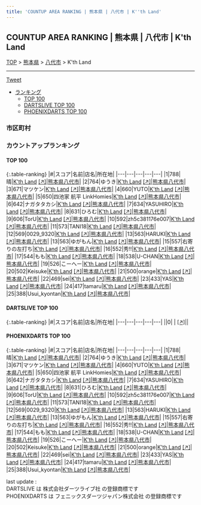 ```yaml
---
title: 'COUNTUP AREA RANKING | 熊本県 | 八代市 | K''th Land'
---
```

## COUNTUP AREA RANKING | 熊本県 | 八代市 | K'th Land

[TOP](/darts/rank/) > [熊本県](/darts/rank/熊本県/) > [八代市](/darts/rank/熊本県/八代市/) > K'th Land

___

<a href="https://twitter.com/share?ref_src=twsrc%5Etfw" data-text="COUNTUP AREA RANKING | 熊本県八代市K'th Land" class="twitter-share-button" data-hashtags="DARTSLIVE,PHOENIXDARTS,darts,ダーツ" data-show-count="false">Tweet</a>

* [ランキング](#カウントアップランキング)
    * [TOP 100](#top-100)
    * [DARTSLIVE TOP 100](#dartslive-top-100)
    * [PHOENIXDARTS TOP 100](#phoenixdarts-top-100)

### 市区町村

<ul>

</ul>

### カウントアップランキング

#### TOP 100



{:.table-ranking}
|#|スコア|名前|店名|所在地|
|---|---|---|---|---|
|1|788|<span class="rank-name-pd">晴</span>|<a href="/darts/rank/shops/86053.html">K'th Land</a> <a href="https://vs.phoenixdarts.com/jp/shop/shopDetailInfo/s_86053?s_seq=86053">[↗]</a>|<a href="/darts/rank/熊本県/八代市">熊本県八代市</a>|
|2|764|<span class="rank-name-pd">ゆうき</span>|<a href="/darts/rank/shops/86053.html">K'th Land</a> <a href="https://vs.phoenixdarts.com/jp/shop/shopDetailInfo/s_86053?s_seq=86053">[↗]</a>|<a href="/darts/rank/熊本県/八代市">熊本県八代市</a>|
|3|671|<span class="rank-name-pd">マツケン</span>|<a href="/darts/rank/shops/86053.html">K'th Land</a> <a href="https://vs.phoenixdarts.com/jp/shop/shopDetailInfo/s_86053?s_seq=86053">[↗]</a>|<a href="/darts/rank/熊本県/八代市">熊本県八代市</a>|
|4|660|<span class="rank-name-pd">YUTO</span>|<a href="/darts/rank/shops/86053.html">K'th Land</a> <a href="https://vs.phoenixdarts.com/jp/shop/shopDetailInfo/s_86053?s_seq=86053">[↗]</a>|<a href="/darts/rank/熊本県/八代市">熊本県八代市</a>|
|5|650|<span class="rank-name-pd">四池家 航平 LinkHomies</span>|<a href="/darts/rank/shops/86053.html">K'th Land</a> <a href="https://vs.phoenixdarts.com/jp/shop/shopDetailInfo/s_86053?s_seq=86053">[↗]</a>|<a href="/darts/rank/熊本県/八代市">熊本県八代市</a>|
|6|642|<span class="rank-name-pd">ナガタタカシ</span>|<a href="/darts/rank/shops/86053.html">K'th Land</a> <a href="https://vs.phoenixdarts.com/jp/shop/shopDetailInfo/s_86053?s_seq=86053">[↗]</a>|<a href="/darts/rank/熊本県/八代市">熊本県八代市</a>|
|7|634|<span class="rank-name-pd">YASUHIRO</span>|<a href="/darts/rank/shops/86053.html">K'th Land</a> <a href="https://vs.phoenixdarts.com/jp/shop/shopDetailInfo/s_86053?s_seq=86053">[↗]</a>|<a href="/darts/rank/熊本県/八代市">熊本県八代市</a>|
|8|631|<span class="rank-name-pd">ひろむ</span>|<a href="/darts/rank/shops/86053.html">K'th Land</a> <a href="https://vs.phoenixdarts.com/jp/shop/shopDetailInfo/s_86053?s_seq=86053">[↗]</a>|<a href="/darts/rank/熊本県/八代市">熊本県八代市</a>|
|9|606|<span class="rank-name-pd">TorU</span>|<a href="/darts/rank/shops/86053.html">K'th Land</a> <a href="https://vs.phoenixdarts.com/jp/shop/shopDetailInfo/s_86053?s_seq=86053">[↗]</a>|<a href="/darts/rank/熊本県/八代市">熊本県八代市</a>|
|10|592|<span class="rank-name-pd">zh5c381176e007</span>|<a href="/darts/rank/shops/86053.html">K'th Land</a> <a href="https://vs.phoenixdarts.com/jp/shop/shopDetailInfo/s_86053?s_seq=86053">[↗]</a>|<a href="/darts/rank/熊本県/八代市">熊本県八代市</a>|
|11|573|<span class="rank-name-pd">TANI18</span>|<a href="/darts/rank/shops/86053.html">K'th Land</a> <a href="https://vs.phoenixdarts.com/jp/shop/shopDetailInfo/s_86053?s_seq=86053">[↗]</a>|<a href="/darts/rank/熊本県/八代市">熊本県八代市</a>|
|12|569|<span class="rank-name-pd">0029_9320</span>|<a href="/darts/rank/shops/86053.html">K'th Land</a> <a href="https://vs.phoenixdarts.com/jp/shop/shopDetailInfo/s_86053?s_seq=86053">[↗]</a>|<a href="/darts/rank/熊本県/八代市">熊本県八代市</a>|
|13|563|<span class="rank-name-pd">HARUKI</span>|<a href="/darts/rank/shops/86053.html">K'th Land</a> <a href="https://vs.phoenixdarts.com/jp/shop/shopDetailInfo/s_86053?s_seq=86053">[↗]</a>|<a href="/darts/rank/熊本県/八代市">熊本県八代市</a>|
|13|563|<span class="rank-name-pd">ゆがもん</span>|<a href="/darts/rank/shops/86053.html">K'th Land</a> <a href="https://vs.phoenixdarts.com/jp/shop/shopDetailInfo/s_86053?s_seq=86053">[↗]</a>|<a href="/darts/rank/熊本県/八代市">熊本県八代市</a>|
|15|557|<span class="rank-name-pd">右寄りの左打ち</span>|<a href="/darts/rank/shops/86053.html">K'th Land</a> <a href="https://vs.phoenixdarts.com/jp/shop/shopDetailInfo/s_86053?s_seq=86053">[↗]</a>|<a href="/darts/rank/熊本県/八代市">熊本県八代市</a>|
|16|552|<span class="rank-name-pd">秀‼️</span>|<a href="/darts/rank/shops/86053.html">K'th Land</a> <a href="https://vs.phoenixdarts.com/jp/shop/shopDetailInfo/s_86053?s_seq=86053">[↗]</a>|<a href="/darts/rank/熊本県/八代市">熊本県八代市</a>|
|17|544|<span class="rank-name-pd">もも</span>|<a href="/darts/rank/shops/86053.html">K'th Land</a> <a href="https://vs.phoenixdarts.com/jp/shop/shopDetailInfo/s_86053?s_seq=86053">[↗]</a>|<a href="/darts/rank/熊本県/八代市">熊本県八代市</a>|
|18|538|<span class="rank-name-pd">U-CHAN</span>|<a href="/darts/rank/shops/86053.html">K'th Land</a> <a href="https://vs.phoenixdarts.com/jp/shop/shopDetailInfo/s_86053?s_seq=86053">[↗]</a>|<a href="/darts/rank/熊本県/八代市">熊本県八代市</a>|
|19|526|<span class="rank-name-pd">こーへー</span>|<a href="/darts/rank/shops/86053.html">K'th Land</a> <a href="https://vs.phoenixdarts.com/jp/shop/shopDetailInfo/s_86053?s_seq=86053">[↗]</a>|<a href="/darts/rank/熊本県/八代市">熊本県八代市</a>|
|20|502|<span class="rank-name-pd">Keisuke</span>|<a href="/darts/rank/shops/86053.html">K'th Land</a> <a href="https://vs.phoenixdarts.com/jp/shop/shopDetailInfo/s_86053?s_seq=86053">[↗]</a>|<a href="/darts/rank/熊本県/八代市">熊本県八代市</a>|
|21|500|<span class="rank-name-pd">orange</span>|<a href="/darts/rank/shops/86053.html">K'th Land</a> <a href="https://vs.phoenixdarts.com/jp/shop/shopDetailInfo/s_86053?s_seq=86053">[↗]</a>|<a href="/darts/rank/熊本県/八代市">熊本県八代市</a>|
|22|469|<span class="rank-name-pd">sei</span>|<a href="/darts/rank/shops/86053.html">K'th Land</a> <a href="https://vs.phoenixdarts.com/jp/shop/shopDetailInfo/s_86053?s_seq=86053">[↗]</a>|<a href="/darts/rank/熊本県/八代市">熊本県八代市</a>|
|23|433|<span class="rank-name-pd">YAS</span>|<a href="/darts/rank/shops/86053.html">K'th Land</a> <a href="https://vs.phoenixdarts.com/jp/shop/shopDetailInfo/s_86053?s_seq=86053">[↗]</a>|<a href="/darts/rank/熊本県/八代市">熊本県八代市</a>|
|24|417|<span class="rank-name-pd">tamaru</span>|<a href="/darts/rank/shops/86053.html">K'th Land</a> <a href="https://vs.phoenixdarts.com/jp/shop/shopDetailInfo/s_86053?s_seq=86053">[↗]</a>|<a href="/darts/rank/熊本県/八代市">熊本県八代市</a>|
|25|388|<span class="rank-name-pd">Usui_kyontan</span>|<a href="/darts/rank/shops/86053.html">K'th Land</a> <a href="https://vs.phoenixdarts.com/jp/shop/shopDetailInfo/s_86053?s_seq=86053">[↗]</a>|<a href="/darts/rank/熊本県/八代市">熊本県八代市</a>|


#### DARTSLIVE TOP 100



{:.table-ranking}
|#|スコア|名前|店名|所在地|
|---|---|---|---|---|
||0|<span class="rank-name-dl"> </span>|<a href="/darts/rank/shops/.html"></a> <a href="">[↗]</a>|<a href="/darts/rank//"></a>|


#### PHOENIXDARTS TOP 100



{:.table-ranking}
|#|スコア|名前|店名|所在地|
|---|---|---|---|---|
|1|788|<span class="rank-name-pd">晴</span>|<a href="/darts/rank/shops/86053.html">K'th Land</a> <a href="https://vs.phoenixdarts.com/jp/shop/shopDetailInfo/s_86053?s_seq=86053">[↗]</a>|<a href="/darts/rank/熊本県/八代市">熊本県八代市</a>|
|2|764|<span class="rank-name-pd">ゆうき</span>|<a href="/darts/rank/shops/86053.html">K'th Land</a> <a href="https://vs.phoenixdarts.com/jp/shop/shopDetailInfo/s_86053?s_seq=86053">[↗]</a>|<a href="/darts/rank/熊本県/八代市">熊本県八代市</a>|
|3|671|<span class="rank-name-pd">マツケン</span>|<a href="/darts/rank/shops/86053.html">K'th Land</a> <a href="https://vs.phoenixdarts.com/jp/shop/shopDetailInfo/s_86053?s_seq=86053">[↗]</a>|<a href="/darts/rank/熊本県/八代市">熊本県八代市</a>|
|4|660|<span class="rank-name-pd">YUTO</span>|<a href="/darts/rank/shops/86053.html">K'th Land</a> <a href="https://vs.phoenixdarts.com/jp/shop/shopDetailInfo/s_86053?s_seq=86053">[↗]</a>|<a href="/darts/rank/熊本県/八代市">熊本県八代市</a>|
|5|650|<span class="rank-name-pd">四池家 航平 LinkHomies</span>|<a href="/darts/rank/shops/86053.html">K'th Land</a> <a href="https://vs.phoenixdarts.com/jp/shop/shopDetailInfo/s_86053?s_seq=86053">[↗]</a>|<a href="/darts/rank/熊本県/八代市">熊本県八代市</a>|
|6|642|<span class="rank-name-pd">ナガタタカシ</span>|<a href="/darts/rank/shops/86053.html">K'th Land</a> <a href="https://vs.phoenixdarts.com/jp/shop/shopDetailInfo/s_86053?s_seq=86053">[↗]</a>|<a href="/darts/rank/熊本県/八代市">熊本県八代市</a>|
|7|634|<span class="rank-name-pd">YASUHIRO</span>|<a href="/darts/rank/shops/86053.html">K'th Land</a> <a href="https://vs.phoenixdarts.com/jp/shop/shopDetailInfo/s_86053?s_seq=86053">[↗]</a>|<a href="/darts/rank/熊本県/八代市">熊本県八代市</a>|
|8|631|<span class="rank-name-pd">ひろむ</span>|<a href="/darts/rank/shops/86053.html">K'th Land</a> <a href="https://vs.phoenixdarts.com/jp/shop/shopDetailInfo/s_86053?s_seq=86053">[↗]</a>|<a href="/darts/rank/熊本県/八代市">熊本県八代市</a>|
|9|606|<span class="rank-name-pd">TorU</span>|<a href="/darts/rank/shops/86053.html">K'th Land</a> <a href="https://vs.phoenixdarts.com/jp/shop/shopDetailInfo/s_86053?s_seq=86053">[↗]</a>|<a href="/darts/rank/熊本県/八代市">熊本県八代市</a>|
|10|592|<span class="rank-name-pd">zh5c381176e007</span>|<a href="/darts/rank/shops/86053.html">K'th Land</a> <a href="https://vs.phoenixdarts.com/jp/shop/shopDetailInfo/s_86053?s_seq=86053">[↗]</a>|<a href="/darts/rank/熊本県/八代市">熊本県八代市</a>|
|11|573|<span class="rank-name-pd">TANI18</span>|<a href="/darts/rank/shops/86053.html">K'th Land</a> <a href="https://vs.phoenixdarts.com/jp/shop/shopDetailInfo/s_86053?s_seq=86053">[↗]</a>|<a href="/darts/rank/熊本県/八代市">熊本県八代市</a>|
|12|569|<span class="rank-name-pd">0029_9320</span>|<a href="/darts/rank/shops/86053.html">K'th Land</a> <a href="https://vs.phoenixdarts.com/jp/shop/shopDetailInfo/s_86053?s_seq=86053">[↗]</a>|<a href="/darts/rank/熊本県/八代市">熊本県八代市</a>|
|13|563|<span class="rank-name-pd">HARUKI</span>|<a href="/darts/rank/shops/86053.html">K'th Land</a> <a href="https://vs.phoenixdarts.com/jp/shop/shopDetailInfo/s_86053?s_seq=86053">[↗]</a>|<a href="/darts/rank/熊本県/八代市">熊本県八代市</a>|
|13|563|<span class="rank-name-pd">ゆがもん</span>|<a href="/darts/rank/shops/86053.html">K'th Land</a> <a href="https://vs.phoenixdarts.com/jp/shop/shopDetailInfo/s_86053?s_seq=86053">[↗]</a>|<a href="/darts/rank/熊本県/八代市">熊本県八代市</a>|
|15|557|<span class="rank-name-pd">右寄りの左打ち</span>|<a href="/darts/rank/shops/86053.html">K'th Land</a> <a href="https://vs.phoenixdarts.com/jp/shop/shopDetailInfo/s_86053?s_seq=86053">[↗]</a>|<a href="/darts/rank/熊本県/八代市">熊本県八代市</a>|
|16|552|<span class="rank-name-pd">秀‼️</span>|<a href="/darts/rank/shops/86053.html">K'th Land</a> <a href="https://vs.phoenixdarts.com/jp/shop/shopDetailInfo/s_86053?s_seq=86053">[↗]</a>|<a href="/darts/rank/熊本県/八代市">熊本県八代市</a>|
|17|544|<span class="rank-name-pd">もも</span>|<a href="/darts/rank/shops/86053.html">K'th Land</a> <a href="https://vs.phoenixdarts.com/jp/shop/shopDetailInfo/s_86053?s_seq=86053">[↗]</a>|<a href="/darts/rank/熊本県/八代市">熊本県八代市</a>|
|18|538|<span class="rank-name-pd">U-CHAN</span>|<a href="/darts/rank/shops/86053.html">K'th Land</a> <a href="https://vs.phoenixdarts.com/jp/shop/shopDetailInfo/s_86053?s_seq=86053">[↗]</a>|<a href="/darts/rank/熊本県/八代市">熊本県八代市</a>|
|19|526|<span class="rank-name-pd">こーへー</span>|<a href="/darts/rank/shops/86053.html">K'th Land</a> <a href="https://vs.phoenixdarts.com/jp/shop/shopDetailInfo/s_86053?s_seq=86053">[↗]</a>|<a href="/darts/rank/熊本県/八代市">熊本県八代市</a>|
|20|502|<span class="rank-name-pd">Keisuke</span>|<a href="/darts/rank/shops/86053.html">K'th Land</a> <a href="https://vs.phoenixdarts.com/jp/shop/shopDetailInfo/s_86053?s_seq=86053">[↗]</a>|<a href="/darts/rank/熊本県/八代市">熊本県八代市</a>|
|21|500|<span class="rank-name-pd">orange</span>|<a href="/darts/rank/shops/86053.html">K'th Land</a> <a href="https://vs.phoenixdarts.com/jp/shop/shopDetailInfo/s_86053?s_seq=86053">[↗]</a>|<a href="/darts/rank/熊本県/八代市">熊本県八代市</a>|
|22|469|<span class="rank-name-pd">sei</span>|<a href="/darts/rank/shops/86053.html">K'th Land</a> <a href="https://vs.phoenixdarts.com/jp/shop/shopDetailInfo/s_86053?s_seq=86053">[↗]</a>|<a href="/darts/rank/熊本県/八代市">熊本県八代市</a>|
|23|433|<span class="rank-name-pd">YAS</span>|<a href="/darts/rank/shops/86053.html">K'th Land</a> <a href="https://vs.phoenixdarts.com/jp/shop/shopDetailInfo/s_86053?s_seq=86053">[↗]</a>|<a href="/darts/rank/熊本県/八代市">熊本県八代市</a>|
|24|417|<span class="rank-name-pd">tamaru</span>|<a href="/darts/rank/shops/86053.html">K'th Land</a> <a href="https://vs.phoenixdarts.com/jp/shop/shopDetailInfo/s_86053?s_seq=86053">[↗]</a>|<a href="/darts/rank/熊本県/八代市">熊本県八代市</a>|
|25|388|<span class="rank-name-pd">Usui_kyontan</span>|<a href="/darts/rank/shops/86053.html">K'th Land</a> <a href="https://vs.phoenixdarts.com/jp/shop/shopDetailInfo/s_86053?s_seq=86053">[↗]</a>|<a href="/darts/rank/熊本県/八代市">熊本県八代市</a>|


<div class="footer border-top border-gray-light mt-5 pt-3 text-right text-gray">
    last update : <span style="font-weight: italic" id="foot_last_modified"></span><br />
    DARTSLIVE は 株式会社ダーツライブ社 の登録商標です<br />
    PHOENIXDARTS は フェニックスダーツジャパン株式会社 の登録商標です<br />
</div>

<script src="https://cdnjs.cloudflare.com/ajax/libs/jquery.tablesorter/2.31.3/js/jquery.tablesorter.min.js" integrity="sha512-qzgd5cYSZcosqpzpn7zF2ZId8f/8CHmFKZ8j7mU4OUXTNRd5g+ZHBPsgKEwoqxCtdQvExE5LprwwPAgoicguNg==" crossorigin="anonymous" referrerpolicy="no-referrer"></script>
<link rel="stylesheet" href="https://cdnjs.cloudflare.com/ajax/libs/jquery.tablesorter/2.31.3/css/theme.default.min.css" integrity="sha512-wghhOJkjQX0Lh3NSWvNKeZ0ZpNn+SPVXX1Qyc9OCaogADktxrBiBdKGDoqVUOyhStvMBmJQ8ZdMHiR3wuEq8+w==" crossorigin="anonymous" referrerpolicy="no-referrer" />
<script>
$(function() {
    $(".table-ranking").tablesorter({sortList:[[0, 0]]});
    $("#foot_last_modified").text(formatDate(new Date(document.lastModified), 'yyyy-MM-dd HH:mm:ss'));
});
</script>

<script async src="https://platform.twitter.com/widgets.js" charset="utf-8"></script>